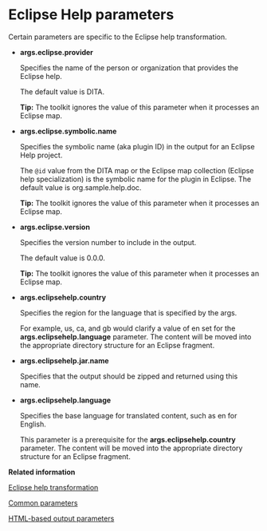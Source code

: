 # Eclipse Help parameters

Certain parameters are specific to the Eclipse help transformation.

-   **__args.eclipse.provider__**

    Specifies the name of the person or organization that provides the Eclipse help.

    The default value is DITA.

    **Tip:** The toolkit ignores the value of this parameter when it processes an Eclipse map.

-   **__args.eclipse.symbolic.name__**

    Specifies the symbolic name \(aka plugin ID\) in the output for an Eclipse Help project.

    The `@id` value from the DITA map or the Eclipse map collection \(Eclipse help specialization\) is the symbolic name for the plugin in Eclipse. The default value is org.sample.help.doc.

    **Tip:** The toolkit ignores the value of this parameter when it processes an Eclipse map.

-   **__args.eclipse.version__**

    Specifies the version number to include in the output.

    The default value is 0.0.0.

    **Tip:** The toolkit ignores the value of this parameter when it processes an Eclipse map.

-   **__args.eclipsehelp.country__**

    Specifies the region for the language that is specified by the args.

    For example, us, ca, and gb would clarify a value of en set for the **args.eclipsehelp.language** parameter. The content will be moved into the appropriate directory structure for an Eclipse fragment.

-   **__args.eclipsehelp.jar.name__**

    Specifies that the output should be zipped and returned using this name.

-   **__args.eclipsehelp.language__**

    Specifies the base language for translated content, such as en for English.

    This parameter is a prerequisite for the **args.eclipsehelp.country** parameter. The content will be moved into the appropriate directory structure for an Eclipse fragment.


**Related information**  


[Eclipse help transformation](dita2eclipsehelp.md)

[Common parameters](parameters-base.md)

[HTML-based output parameters](parameters-base-html.md)

